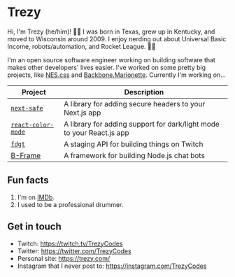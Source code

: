 # Trezy

Hi, I'm Trezy (he/him)! 👋🏻 I was born in Texas, grew up in Kentucky, and moved to Wisconsin around 2009. I enjoy nerding out about Universal Basic Income, robots/automation, and Rocket League. 🚀🚗

I'm an open source software engineer working on building software that makes other developers' lives easier. I've worked on some pretty big projects, like [NES.css](https://nostalgic-css.github.io/NES.css/) and [Backbone.Marionette](https://marionettejs.com/). Currently I'm working on...

| Project | Description |
| - | - |
| [`next-safe`](https://github.com/trezy/next-safe) | A library for adding secure headers to your Next.js app |
| [`react-color-mode`](https://github.com/trezy/react-color-mode) | A library for adding support for dark/light mode to your React.js app |
| [`fdgt`](https://fdgt.dev) | A staging API for building things on Twitch |
| [B-Frame](https://github.com/b-frame/) | A framework for building Node.js chat bots |

## Fun facts

1. I'm on [IMDb](https://www.imdb.com/name/nm5442490/).
1. I used to be a professional drummer.

## Get in touch

* Twitch: https://twitch.tv/TrezyCodes
* Twitter: https://twitter.com/TrezyCodes
* Personal site: https://trezy.com/
* Instagram that I never post to: https://instagram.com/TrezyCodes
